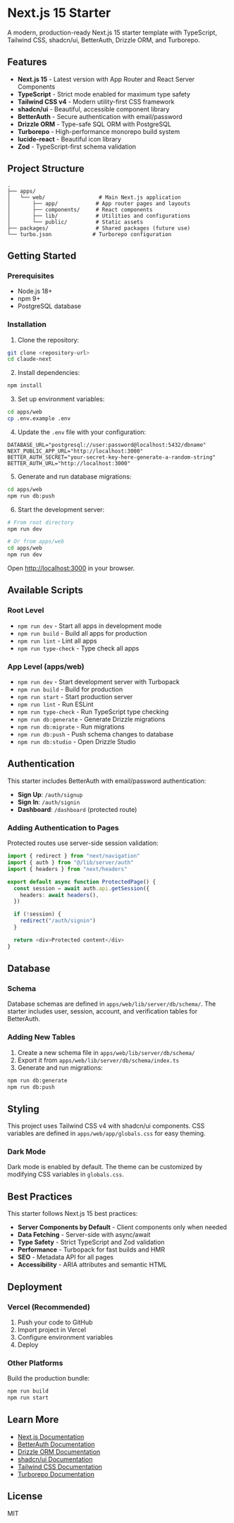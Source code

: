 # Next.js 15 Starter

A modern, production-ready Next.js 15 starter template with TypeScript, Tailwind CSS, shadcn/ui, BetterAuth, Drizzle ORM, and Turborepo.

## Features

- **Next.js 15** - Latest version with App Router and React Server Components
- **TypeScript** - Strict mode enabled for maximum type safety
- **Tailwind CSS v4** - Modern utility-first CSS framework
- **shadcn/ui** - Beautiful, accessible component library
- **BetterAuth** - Secure authentication with email/password
- **Drizzle ORM** - Type-safe SQL ORM with PostgreSQL
- **Turborepo** - High-performance monorepo build system
- **lucide-react** - Beautiful icon library
- **Zod** - TypeScript-first schema validation

## Project Structure

```
.
├── apps/
│   └── web/                 # Main Next.js application
│       ├── app/            # App router pages and layouts
│       ├── components/     # React components
│       ├── lib/            # Utilities and configurations
│       └── public/         # Static assets
├── packages/               # Shared packages (future use)
└── turbo.json             # Turborepo configuration
```

## Getting Started

### Prerequisites

- Node.js 18+
- npm 9+
- PostgreSQL database

### Installation

1. Clone the repository:
```bash
git clone <repository-url>
cd claude-next
```

2. Install dependencies:
```bash
npm install
```

3. Set up environment variables:
```bash
cd apps/web
cp .env.example .env
```

4. Update the `.env` file with your configuration:
```env
DATABASE_URL="postgresql://user:password@localhost:5432/dbname"
NEXT_PUBLIC_APP_URL="http://localhost:3000"
BETTER_AUTH_SECRET="your-secret-key-here-generate-a-random-string"
BETTER_AUTH_URL="http://localhost:3000"
```

5. Generate and run database migrations:
```bash
cd apps/web
npm run db:push
```

6. Start the development server:
```bash
# From root directory
npm run dev

# Or from apps/web
cd apps/web
npm run dev
```

Open [http://localhost:3000](http://localhost:3000) in your browser.

## Available Scripts

### Root Level

- `npm run dev` - Start all apps in development mode
- `npm run build` - Build all apps for production
- `npm run lint` - Lint all apps
- `npm run type-check` - Type check all apps

### App Level (apps/web)

- `npm run dev` - Start development server with Turbopack
- `npm run build` - Build for production
- `npm run start` - Start production server
- `npm run lint` - Run ESLint
- `npm run type-check` - Run TypeScript type checking
- `npm run db:generate` - Generate Drizzle migrations
- `npm run db:migrate` - Run migrations
- `npm run db:push` - Push schema changes to database
- `npm run db:studio` - Open Drizzle Studio

## Authentication

This starter includes BetterAuth with email/password authentication:

- **Sign Up**: `/auth/signup`
- **Sign In**: `/auth/signin`
- **Dashboard**: `/dashboard` (protected route)

### Adding Authentication to Pages

Protected routes use server-side session validation:

```typescript
import { redirect } from "next/navigation"
import { auth } from "@/lib/server/auth"
import { headers } from "next/headers"

export default async function ProtectedPage() {
  const session = await auth.api.getSession({
    headers: await headers(),
  })

  if (!session) {
    redirect("/auth/signin")
  }

  return <div>Protected content</div>
}
```

## Database

### Schema

Database schemas are defined in `apps/web/lib/server/db/schema/`. The starter includes user, session, account, and verification tables for BetterAuth.

### Adding New Tables

1. Create a new schema file in `apps/web/lib/server/db/schema/`
2. Export it from `apps/web/lib/server/db/schema/index.ts`
3. Generate and run migrations:

```bash
npm run db:generate
npm run db:push
```

## Styling

This project uses Tailwind CSS v4 with shadcn/ui components. CSS variables are defined in `apps/web/app/globals.css` for easy theming.

### Dark Mode

Dark mode is enabled by default. The theme can be customized by modifying CSS variables in `globals.css`.

## Best Practices

This starter follows Next.js 15 best practices:

- **Server Components by Default** - Client components only when needed
- **Data Fetching** - Server-side with async/await
- **Type Safety** - Strict TypeScript and Zod validation
- **Performance** - Turbopack for fast builds and HMR
- **SEO** - Metadata API for all pages
- **Accessibility** - ARIA attributes and semantic HTML

## Deployment

### Vercel (Recommended)

1. Push your code to GitHub
2. Import project in Vercel
3. Configure environment variables
4. Deploy

### Other Platforms

Build the production bundle:

```bash
npm run build
npm run start
```

## Learn More

- [Next.js Documentation](https://nextjs.org/docs)
- [BetterAuth Documentation](https://www.better-auth.com/)
- [Drizzle ORM Documentation](https://orm.drizzle.team/)
- [shadcn/ui Documentation](https://ui.shadcn.com/)
- [Tailwind CSS Documentation](https://tailwindcss.com/)
- [Turborepo Documentation](https://turbo.build/)

## License

MIT
